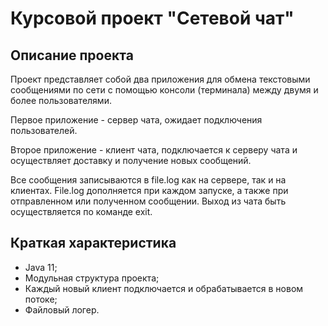 # Курсовой проект "Сетевой чат"

## Описание проекта

Проект представляет собой два приложения для обмена
текстовыми сообщениями по сети с помощью консоли (терминала)
между двумя и более пользователями.

Первое приложение - сервер чата, ожидает подключения 
пользователей.

Второе приложение - клиент чата, подключается к серверу 
чата и осуществляет доставку и получение новых сообщений.

Все сообщения записываются в file.log как на сервере,
так и на клиентах. File.log дополняется при 
каждом запуске, а также при отправленном или 
полученном сообщении. Выход из чата быть осуществляется по
команде exit.

## Краткая характеристика

 - Java 11;
 - Модульная структура проекта;
 - Каждый новый клиент подключается и обрабатывается в новом потоке;
 - Файловый логер.